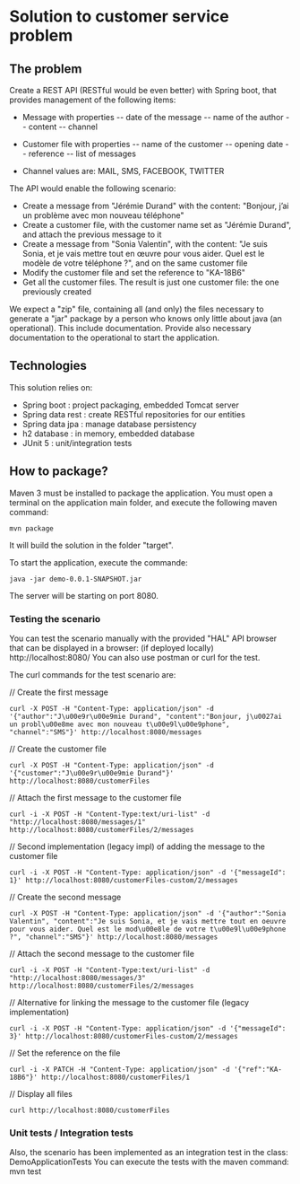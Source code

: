 # Solution to customer service problem

## The problem

Create a REST API (RESTful would be even better) with Spring boot, that provides management of the following items:

- Message
with properties
-- date of the message
-- name of the author
-- content
-- channel

- Customer file
with properties
-- name of the customer
-- opening date
-- reference
-- list of messages

- Channel
values are: MAIL, SMS, FACEBOOK, TWITTER

The API would enable the following scenario:
- Create a message from "Jérémie Durand" with the content: "Bonjour, j’ai un problème avec mon nouveau téléphone"
- Create a customer file, with the customer name set as "Jérémie Durand", and attach the previous message to it
- Create a message from "Sonia Valentin", with the content: "Je suis Sonia, et je vais mettre tout en œuvre pour vous aider. Quel est le modèle de votre téléphone ?", and on the same customer file
- Modify the customer file and set the reference to "KA-18B6"
- Get all the customer files. The result is just one customer file: the one previously created


We expect a "zip" file, containing all (and only) the files necessary to generate a "jar" package by a person who knows only little about java (an operational). This include documentation.
Provide also necessary documentation to the operational to start the application.



## Technologies

This solution relies on:
- Spring boot : project packaging, embedded Tomcat server
- Spring data rest : create RESTful repositories for our entities
- Spring data jpa : manage database persistency
- h2 database : in memory, embedded database
- JUnit 5 : unit/integration tests

## How to package?

Maven 3 must be installed to package the application.
You must open a terminal on the application main folder, and execute the following maven command:

```
mvn package
```

It will build the solution in the folder "target".

To start the application, execute the commande:

```
java -jar demo-0.0.1-SNAPSHOT.jar
```

The server will be starting on port 8080.

### Testing the scenario

You can test the scenario manually with the provided "HAL" API browser that can be displayed in a browser: (if deployed locally) http://localhost:8080/
You can also use postman or curl for the test.

The curl commands for the test scenario are:

// Create the first message

```
curl -X POST -H "Content-Type: application/json" -d '{"author":"J\u00e9r\u00e9mie Durand", "content":"Bonjour, j\u0027ai un probl\u00e8me avec mon nouveau t\u00e9l\u00e9phone", "channel":"SMS"}' http://localhost:8080/messages
```

// Create the customer file

```
curl -X POST -H "Content-Type: application/json" -d '{"customer":"J\u00e9r\u00e9mie Durand"}' http://localhost:8080/customerFiles
```

// Attach the first message to the customer file

```
curl -i -X POST -H "Content-Type:text/uri-list" -d "http://localhost:8080/messages/1" http://localhost:8080/customerFiles/2/messages
```

// Second implementation (legacy impl) of adding the message to the customer file

```
curl -i -X POST -H "Content-Type: application/json" -d '{"messageId": 1}' http://localhost:8080/customerFiles-custom/2/messages
```

// Create the second message

```
curl -X POST -H "Content-Type: application/json" -d '{"author":"Sonia Valentin", "content":"Je suis Sonia, et je vais mettre tout en oeuvre pour vous aider. Quel est le mod\u00e8le de votre t\u00e9l\u00e9phone ?", "channel":"SMS"}' http://localhost:8080/messages
```

// Attach the second message to the customer file

```
curl -i -X POST -H "Content-Type:text/uri-list" -d "http://localhost:8080/messages/3" http://localhost:8080/customerFiles/2/messages		
```

// Alternative for linking the message to the customer file (legacy implementation)

```
curl -i -X POST -H "Content-Type: application/json" -d '{"messageId": 3}' http://localhost:8080/customerFiles-custom/2/messages
```

// Set the reference on the file

```
curl -i -X PATCH -H "Content-Type: application/json" -d '{"ref":"KA-18B6"}' http://localhost:8080/customerFiles/1
```

// Display all files

```
curl http://localhost:8080/customerFiles
```

### Unit tests / Integration tests

Also, the scenario has been implemented as an integration test in the class: DemoApplicationTests
You can execute the tests with the maven command: mvn test
